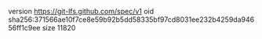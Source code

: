 version https://git-lfs.github.com/spec/v1
oid sha256:371566ae10f7ce8e59b92b5dd58335bf97cd8031ee232b4259da94656ff1c9ee
size 11820
